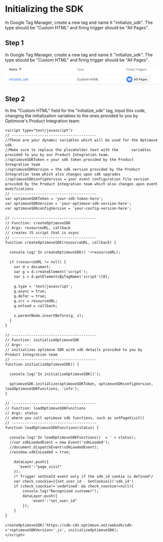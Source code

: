 # Initializing the SDK

In Google Tag Manager, create a new tag and name it "initialize_sdk". The type should be "Custom HTML" and firing trigger should be "All Pages".

## Step 1
In Google Tag Manager, create a new tag and name it "initialize_sdk". The type should be "Custom HTML" and firing trigger should be "All Pages".

<p align="left"><img src="https://github.com/DannyMac180/Web-SDK-Integration-Guide/blob/master/Web-SDK-Basic-Code-Setup/images/Screenshot_1.png"></p>

## Step 2
In the "Custom HTML" field for the "initialize_sdk" tag, input this code, changing the initialization variables to the ones provided to you by Optimove's Product Integration team:

    <script type="text/javascript">
    // ---------------------------------------
    //These are your dynamic variables which will be used for the Optimove sdk. 
    //Make sure to replace the placeholder text with the      variables provided to you by our Product Integration team.
    //optimoveSDKToken = your sdk token provided by the Product Integration team
    //optimoveSDKVersion = the sdk version provided by the Product Integration team which also changes upon sdk upgrades
    //optimoveSDKconfigVersion = your event configuration file version provided by the Product Integration team which also changes upon event modifications
    // ---------------------------------------
    var optimoveSDKToken = 'your-sdk-token-here'; 
    var optimoveSDKVersion = 'your-optimove-sdk-version-here'; 
    var optimoveSDKconfigVersion = 'your-config-version-here'; 
    
    // ---------------------------------------
    // Function: createOptimoveSDK
    // Args: resourceURL, callback
    // creates JS script that is async
    // ---------------------------------------
    function createOptimoveSDK(resourceURL, callback) {
      
      console.log('In createOptimoveSDK() '+resourceURL); 
    
      if (resourceURL != null) {
        var d = document;
        var g = d.createElement('script');
        var s = d.getElementsByTagName('script')[0];
    
        g.type = 'text/javascript';
        g.async = true;
        g.defer = true;
        g.src = resourceURL;
        g.onload = callback;
    
        s.parentNode.insertBefore(g, s);
      }
    }
    
    // ---------------------------------------
    // Function: initializeOptimoveSDK
    // Args: --
    // initializes optimove SDK with sdk details provided to you by Product Integration team
    // ---------------------------------------
    function initializeOptimoveSDK() {
      
      console.log('In initializeOptimoveSDK()');
    
      optimoveSDK.initialize(optimoveSDKToken, optimoveSDKconfigVersion, loadOptimoveSDKFunctions, 'info');
    }
    
    // ---------------------------------------
    // Function: loadOptimoveSDKFunctions
    // Args: status
    // where you call optimove sdk functions, such as setPageVisit()
    // ---------------------------------------
    function loadOptimoveSDKFunctions(status) {
    
      console.log('In loadOptimoveSDKFunctions()  = ' + status);
      //var sdkLoadedEvent = new Event('sdkLoaded');
      //document.dispatchEvent(sdkLoadedEvent);
      //window.sdkIsLoaded = true;
      
        dataLayer.push({
          'event':"page_visit"
        });
      	/* Trigger setUseId event only if the sdk_id cookie is defined*/
      	var check_coockie={{set_user_id - GetCookie}}('sdk_id')
      	if (check_coockie!='undefined' && check_coockie!=null){
          	console.log("Recognized customer");
        	dataLayer.push({
          		'event':"set_user_id"
        	});
        }
    }
    
    createOptimoveSDK('https://sdk-cdn.optimove.net/websdk/sdk-v'+optimoveSDKVersion+'.js', initializeOptimoveSDK); 
    </script>


